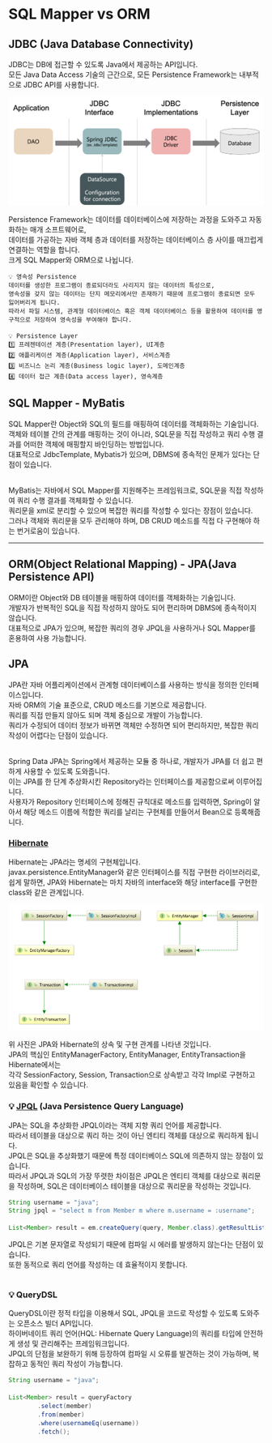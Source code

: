 # SQL Mapper vs ORM

## JDBC (Java Database Connectivity)

JDBC는 DB에 접근할 수 있도록 Java에서 제공하는 API입니다.<br>
모든 Java Data Access 기술의 근간으로, 모든 Persistence Framework는 내부적으로 JDBC API를 사용합니다. <br>

<img src="./img/jdbc.png" width="650"><br>

Persistence Framework는 데이터를 데이터베이스에 저장하는 과정을 도와주고 자동화하는 매개 소프트웨어로,<br>
데이터를 가공하는 자바 객체 층과 데이터를 저장하는 데이터베이스 층 사이를 매끄럽게 연결하는 역할을 합니다. <br>
크게 SQL Mapper와 ORM으로 나뉩니다. <br>

```
💡 영속성 Persistence
데이터를 생성한 프로그램이 종료되더라도 사리지지 않는 데이터의 특성으로,
영속성을 갖지 않는 데이터는 단지 메모리에서만 존재하기 때문에 프로그램이 종료되면 모두 잃어버리게 됩니다.
따라서 파일 시스템, 관계형 데이터베이스 혹은 객체 데이터베이스 등을 활용하여 데이터를 영구적으로 저장하여 영속성을 부여해야 합니다.

💡 Persistence Layer
1️⃣ 프레젠테이션 계층(Presentation layer), UI계층
2️⃣ 애플리케이션 계층(Application layer), 서비스계층
3️⃣ 비즈니스 논리 계층(Business logic layer), 도메인계층
4️⃣ 데이터 접근 계층(Data access layer), 영속계층
```

## SQL Mapper - MyBatis

SQL Mapper란 Object와 SQL의 필드를 매핑하여 데이터를 객체화하는 기술입니다. <br>
객체와 테이블 간의 관계를 매핑하는 것이 아니라, SQL문을 직접 작성하고 쿼리 수행 결과를 어떠한 객체에 매핑할지 바인딩하는 방법입니다. <br>
대표적으로 JdbcTemplate, Mybatis가 있으며, DBMS에 종속적인 문제가 있다는 단점이 있습니다. <br><br>

MyBatis는 자바에서 SQL Mapper를 지원해주는 프레임워크로, SQL문을 직접 작성하여 쿼리 수행 결과를 객체화할 수 있습니다. <br>
쿼리문을 xml로 분리할 수 있으며 복잡한 쿼리를 작성할 수 있다는 장점이 있습니다. <br>
그러나 객체와 쿼리문을 모두 관리해야 하며, DB CRUD 메소드를 직접 다 구현해야 하는 번거로움이 있습니다. <br>

---

## ORM(Object Relational Mapping) - JPA(Java Persistence API)

ORM이란 Object와 DB 테이블을 매핑하여 데이터를 객체화하는 기술입니다. <br>
개발자가 반복적인 SQL을 직접 작성하지 않아도 되어 편리하며 DBMS에 종속적이지 않습니다. <br>
대표적으로 JPA가 있으며, 복잡한 쿼리의 경우 JPQL을 사용하거나 SQL Mapper를 혼용하여 사용 가능합니다. <br>

## JPA

JPA란 자바 어플리케이션에서 관계형 데이터베이스를 사용하는 방식을 정의한 인터페이스입니다. <br>
자바 ORM의 기술 표준으로, CRUD 메소드를 기본으로 제공합니다.<br>
쿼리를 직접 만들지 않아도 되며 객체 중심으로 개발이 가능합니다. <br>
쿼리가 수정되어 데이터 정보가 바뀌면 객체만 수정하면 되어 편리하지만, 복잡한 쿼리 작성이 어렵다는 단점이 있습니다. <br><br>

Spring Data JPA는 Spring에서 제공하는 모듈 중 하나로, 개발자가 JPA를 더 쉽고 편하게 사용할 수 있도록 도와줍니다. <br>
이는 JPA를 한 단계 추상화시킨 Repository라는 인터페이스를 제공함으로써 이루어집니다. <br>
사용자가 Repository 인터페이스에 정해진 규칙대로 메소드를 입력하면, Spring이 알아서 해당 메소드 이름에 적합한 쿼리를 날리는 구현체를 만들어서 Bean으로 등록해줍니다. <br>

### [Hibernate](https://suhwan.dev/2019/02/24/jpa-vs-hibernate-vs-spring-data-jpa/)

Hibernate는 JPA라는 명세의 구현체입니다. <br>
javax.persistence.EntityManager와 같은 인터페이스를 직접 구현한 라이브러리로, <br>
쉽게 말하면, JPA와 Hibernate는 마치 자바의 interface와 해당 interface를 구현한 class와 같은 관계입니다. <br>

<img src="./img/jpa_hibernate_relationship.png" width="600"><br>

위 사진은 JPA와 Hibernate의 상속 및 구현 관계를 나타낸 것입니다. <br>
JPA의 핵심인 EntityManagerFactory, EntityManager, EntityTransaction을 Hibernate에서는 <br>
각각 SessionFactory, Session, Transaction으로 상속받고 각각 Impl로 구현하고 있음을 확인할 수 있습니다.<br>

### 💡 [JPQL](https://ittrue.tistory.com/270) (Java Persistence Query Language) <br>

JPA는 SQL을 추상화한 JPQL이라는 객체 지향 쿼리 언어를 제공합니다.<br>
따라서 테이블을 대상으로 쿼리 하는 것이 아닌 엔티티 객체를 대상으로 쿼리하게 됩니다.<br>
JPQL은 SQL을 추상화했기 때문에 특정 데이터베이스 SQL에 의존하지 않는 장점이 있습니다.<br>
따라서 JPQL과 SQL의 가장 뚜렷한 차이점은 JPQL은 엔티티 객체를 대상으로 쿼리문을 작성하며, SQL은 데이터베이스 테이블을 대상으로 쿼리문을 작성하는 것입니다.<br>

```java
String username = "java";
String jpql = "select m from Member m where m.username = :username";

List<Member> result = em.createQuery(query, Member.class).getResultList();
```

JPQL은 기본 문자열로 작성되기 때문에 컴파일 시 에러를 발생하지 않는다는 단점이 있습니다.<br>
또한 동적으로 쿼리 언어를 작성하는 데 효율적이지 못합니다.<br><br>

### 💡 QueryDSL<br>

QueryDSL이란 정적 타입을 이용해서 SQL, JPQL을 코드로 작성할 수 있도록 도와주는 오픈소스 빌더 API입니다. <br>
하이버네이트 쿼리 언어(HQL: Hibernate Query Language)의 쿼리를 타입에 안전하게 생성 및 관리해주는 프레임워크입니다. <br>
JPQL의 단점을 보완하기 위해 등장하여 컴파일 시 오류를 발견하는 것이 가능하며, 복잡하고 동적인 쿼리 작성이 가능합니다. <br>

```java
String username = "java";

List<Member> result = queryFactory
        .select(member)
        .from(member)
        .where(usernameEq(username))
        .fetch();
```
